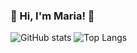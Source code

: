 ### 🌸  Hi, I'm Maria! 🌸

![GitHub stats](https://github-readme-stats.vercel.app/api?username=iamfatima&show_icons=true&theme=tokyonight)
![Top Langs](https://github-readme-stats.vercel.app/api/top-langs/?username=iamfatima&theme=tokyonight)



<!--
**iamfatima/iamfatima** is a ✨ _special_ ✨ repository because its `README.md` (this file) appears on your GitHub profile.

Here are some ideas to get you started:

- 🔭 I’m currently working on ...
- 🌱 I’m currently learning ...
- 👯 I’m looking to collaborate on ...
- 🤔 I’m looking for help with ...
- 💬 Ask me about ...
- 📫 How to reach me: ...
- 😄 Pronouns: ...
- ⚡ Fun fact: ...
-->

